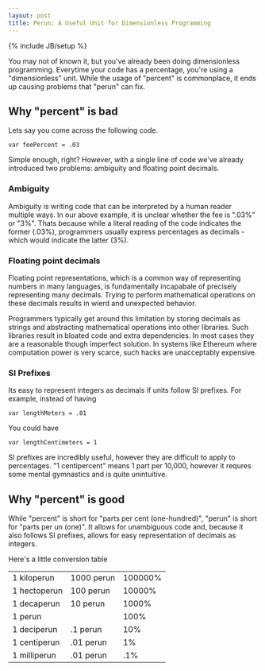 ```yaml
---
layout: post
title: Perun: A Useful Unit for Dimensionless Programming
---
```

{% include JB/setup %}

You may not of known it, but you've already been doing dimensionless programming. Everytime your code has a percentage, you're using a "dimensionless" unit. While the usage of "percent" is commonplace, it ends up causing problems that "perun" can fix.

## Why "percent" is bad

Lets say you come across the following code.

    var feePercent = .03

Simple enough, right? However, with a single line of code we've already introduced two problems: ambiguity and floating point decimals.

### Ambiguity

Ambiguity is writing code that can be interpreted by a human reader multiple ways. In our above example, it is unclear whether the fee is ".03%" or "3%". Thats because while a literal reading of the code indicates the former (.03%), programmers usually express percentages as decimals - which would indicate the latter (3%).

### Floating point decimals

Floating point representations, which is a common way of representing numbers in many languages, is fundamentally incapabale of precisely representing many decimals. Trying to perform mathematical operations on these decimals results in wierd and unexpected behavior.

Programmers typically get around this limitation by storing decimals as strings and abstracting mathematical operations into other libraries. Such libraries result in bloated code and extra dependencies. In most cases they are a reasonable though imperfect solution. In systems like Ethereum where computation power is very scarce, such hacks are unacceptably expensive.

### SI Prefixes

Its easy to represent integers as decimals if units follow SI prefixes. For example, instead of having

    var lengthMeters = .01

You could have

    var lengthCentimeters = 1

SI prefixes are incredibly useful, however they are difficult to apply to percentages. "1 centipercent" means 1 part per 10,000, however it requres some mental gymnastics and is quite unintuitive.

## Why "percent" is good

While "percent" is short for "parts per cent (one-hundred)", "perun" is short for "parts per un (one)". It allows for unambiguous code and, because it also follows SI prefixes, allows for easy representation of decimals as integers.

Here's a little conversion table

<table class="table">
	<tr>
		<td>1 kiloperun</td>
		<td>1000 perun</td>
		<td>100000%</td>
	</tr>
	<tr>
		<td>1 hectoperun</td>
		<td>100 perun</td>
		<td>10000%</td>
	</tr>
	<tr>
		<td>1 decaperun</td>
		<td>10 perun</td>
		<td>1000%</td>
	</tr>
	<tr>
		<td>1 perun</td>
		<td></td>
		<td>100%</td>
	</tr>
	<tr>
		<td>1 deciperun</td>
		<td>.1 perun</td>
		<td>10%</td>
	</tr>
	<tr>
		<td>1 centiperun</td>
		<td>.01 perun</td>
		<td>1%</td>
	</tr>
	<tr>
		<td>1 milliperun</td>
		<td>.01 perun</td>
		<td>.1%</td>
	</tr>
</table>
